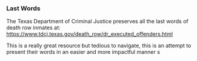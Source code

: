 ### Last Words
The Texas Department of Criminal Justice preserves all the last words of death row inmates at: https://www.tdcj.texas.gov/death_row/dr_executed_offenders.html

This is a really great resource but tedious to navigate, this is an attempt to present their words in an easier and more impactful manner s 
